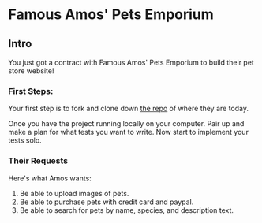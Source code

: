 # Famous Amos' Pets Emporium

## Intro

You just got a contract with Famous Amos' Pets Emporium to build their pet store website!

### First Steps:

Your first step is to fork and clone down [the repo](https://github.com/Product-College-Labs/pets-emporium-js) of where they are today.

Once you have the project running locally on your computer. Pair up and make a plan for what tests you want to write. Now start to implement your tests solo.

### Their Requests

Here's what Amos wants:

1. Be able to upload images of pets.
1. Be able to purchase pets with credit card and paypal.
1. Be able to search for pets by name, species, and description text.
